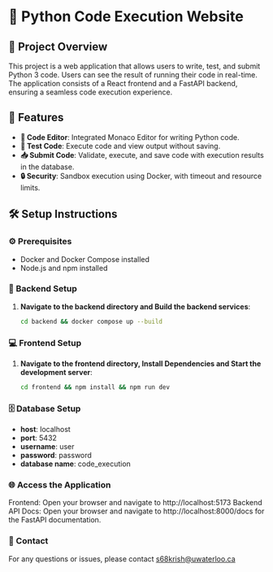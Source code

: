 # 🐍 Python Code Execution Website
## 🚀 Project Overview

This project is a web application that allows users to write, test, and submit Python 3 code. Users can see the result of running their code in real-time. The application consists of a React frontend and a FastAPI backend, ensuring a seamless code execution experience.

## 🌟 Features

- **📝 Code Editor**: Integrated Monaco Editor for writing Python code.
- **🚀 Test Code**: Execute code and view output without saving.
- **📥 Submit Code**: Validate, execute, and save code with execution results in the database.
- **🔒 Security**: Sandbox execution using Docker, with timeout and resource limits.

## 🛠️ Setup Instructions

### ⚙️ Prerequisites

- Docker and Docker Compose installed
- Node.js and npm installed

### 🐍 Backend Setup

1. **Navigate to the backend directory and Build the backend services**:
   ```sh
   cd backend && docker compose up --build
   ```

### 💻 Frontend Setup

1. **Navigate to the frontend directory, Install Dependencies and Start the development server**:
   ```sh
   cd frontend && npm install && npm run dev
   ```

### 🗄️ Database Setup

- **host**: localhost
- **port**: 5432
- **username**: user
- **password**: password
- **database name**: code_execution

### 🌐 Access the Application

Frontend: Open your browser and navigate to http://localhost:5173
Backend API Docs: Open your browser and navigate to http://localhost:8000/docs for the FastAPI documentation.

### 📧 Contact
For any questions or issues, please contact s68krish@uwaterloo.ca
